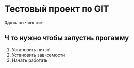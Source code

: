 # Тестовый проект по GIT

Здесь ни чего нет

## Ч то нужно чтобы запустиь прогамму

1. Установить питон!
2. Установить зависемости
3. Начать работать
